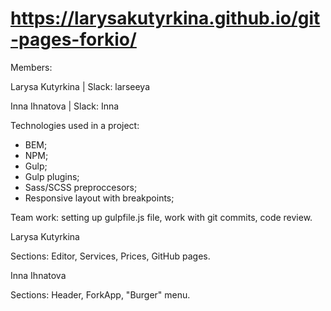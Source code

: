 # https://larysakutyrkina.github.io/git-pages-forkio/


Members:

Larysa Kutyrkina | Slack: larseeya

Inna Ihnatova | Slack: Inna

Technologies used in a project:

- BEM;
- NPM;
- Gulp;
- Gulp plugins;
- Sass/SCSS preproccesors;
- Responsive layout with breakpoints;

Team work: setting up gulpfile.js file, work with git commits, code review.

Larysa Kutyrkina 

Sections: Editor, Services, Prices, GitHub pages.

Inna Ihnatova

Sections: Header, ForkApp, "Burger" menu.
